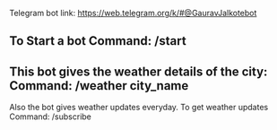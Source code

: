 Telegram bot link: https://web.telegram.org/k/#@GauravJalkotebot

To Start a bot Command: /start 
--------------------------------------------------------------------------------
This bot gives the weather details of the city: 
Command:  /weather city_name
--------------------------------------------------------------------------------
Also the bot gives weather updates everyday.
To get weather updates Command: /subscribe
